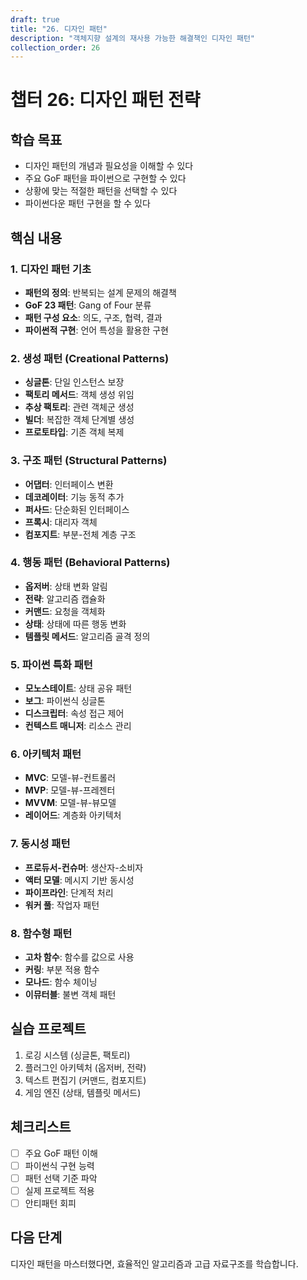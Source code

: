 ```yaml
---
draft: true
title: "26. 디자인 패턴"
description: "객체지향 설계의 재사용 가능한 해결책인 디자인 패턴"
collection_order: 26
---
```


# 챕터 26: 디자인 패턴 전략

## 학습 목표
- 디자인 패턴의 개념과 필요성을 이해할 수 있다
- 주요 GoF 패턴을 파이썬으로 구현할 수 있다
- 상황에 맞는 적절한 패턴을 선택할 수 있다
- 파이썬다운 패턴 구현을 할 수 있다

## 핵심 내용

### 1. 디자인 패턴 기초
- **패턴의 정의**: 반복되는 설계 문제의 해결책
- **GoF 23 패턴**: Gang of Four 분류
- **패턴 구성 요소**: 의도, 구조, 협력, 결과
- **파이썬적 구현**: 언어 특성을 활용한 구현

### 2. 생성 패턴 (Creational Patterns)
- **싱글톤**: 단일 인스턴스 보장
- **팩토리 메서드**: 객체 생성 위임
- **추상 팩토리**: 관련 객체군 생성
- **빌더**: 복잡한 객체 단계별 생성
- **프로토타입**: 기존 객체 복제

### 3. 구조 패턴 (Structural Patterns)
- **어댑터**: 인터페이스 변환
- **데코레이터**: 기능 동적 추가
- **퍼사드**: 단순화된 인터페이스
- **프록시**: 대리자 객체
- **컴포지트**: 부분-전체 계층 구조

### 4. 행동 패턴 (Behavioral Patterns)
- **옵저버**: 상태 변화 알림
- **전략**: 알고리즘 캡슐화
- **커맨드**: 요청을 객체화
- **상태**: 상태에 따른 행동 변화
- **템플릿 메서드**: 알고리즘 골격 정의

### 5. 파이썬 특화 패턴
- **모노스테이트**: 상태 공유 패턴
- **보그**: 파이썬식 싱글톤
- **디스크립터**: 속성 접근 제어
- **컨텍스트 매니저**: 리소스 관리

### 6. 아키텍처 패턴
- **MVC**: 모델-뷰-컨트롤러
- **MVP**: 모델-뷰-프레젠터
- **MVVM**: 모델-뷰-뷰모델
- **레이어드**: 계층화 아키텍처

### 7. 동시성 패턴
- **프로듀서-컨슈머**: 생산자-소비자
- **액터 모델**: 메시지 기반 동시성
- **파이프라인**: 단계적 처리
- **워커 풀**: 작업자 패턴

### 8. 함수형 패턴
- **고차 함수**: 함수를 값으로 사용
- **커링**: 부분 적용 함수
- **모나드**: 함수 체이닝
- **이뮤터블**: 불변 객체 패턴

## 실습 프로젝트
1. 로깅 시스템 (싱글톤, 팩토리)
2. 플러그인 아키텍처 (옵저버, 전략)
3. 텍스트 편집기 (커맨드, 컴포지트)
4. 게임 엔진 (상태, 템플릿 메서드)

## 체크리스트
- [ ] 주요 GoF 패턴 이해
- [ ] 파이썬식 구현 능력
- [ ] 패턴 선택 기준 파악
- [ ] 실제 프로젝트 적용
- [ ] 안티패턴 회피

## 다음 단계
디자인 패턴을 마스터했다면, 효율적인 알고리즘과 고급 자료구조를 학습합니다. 